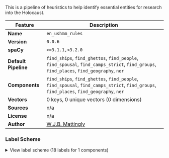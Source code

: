This is a pipeline of heuristics to help identify essential entities for research into the Holocaust.

| Feature | Description |
| --- | --- |
| **Name** | `en_ushmm_rules` |
| **Version** | `0.0.6` |
| **spaCy** | `>=3.1.1,<3.2.0` |
| **Default Pipeline** | `find_ships`, `find_ghettos`, `find_people`, `find_spousal`, `find_camps_strict`, `find_groups`, `find_places`, `find_geography`, `ner` |
| **Components** | `find_ships`, `find_ghettos`, `find_people`, `find_spousal`, `find_camps_strict`, `find_groups`, `find_places`, `find_geography`, `ner` |
| **Vectors** | 0 keys, 0 unique vectors (0 dimensions) |
| **Sources** | n/a |
| **License** | n/a |
| **Author** | [W.J.B. Mattingly](www.wjbmattingly.com) |

### Label Scheme

<details>

<summary>View label scheme (18 labels for 1 components)</summary>

| Component | Labels |
| --- | --- |
| **`ner`** | `CARDINAL`, `DATE`, `EVENT`, `FAC`, `GPE`, `LANGUAGE`, `LAW`, `LOC`, `MONEY`, `NORP`, `ORDINAL`, `ORG`, `PERCENT`, `PERSON`, `PRODUCT`, `QUANTITY`, `TIME`, `WORK_OF_ART` |

</details>
